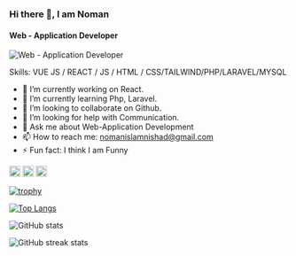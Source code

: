 
### Hi there 👋, I am Noman
#### Web - Application Developer

![Web - Application Developer](https://media.licdn.com/dms/image/v2/D4E16AQFN3HaMiGTwMw/profile-displaybackgroundimage-shrink_350_1400/profile-displaybackgroundimage-shrink_350_1400/0/1729567475148?e=1735171200&v=beta&t=esi5kVVVBHjso-c9Pflg35ancUZnFwdoGVVvnR1fHwA)



Skills: VUE JS / REACT / JS / HTML / CSS/TAILWIND/PHP/LARAVEL/MYSQL



- 🔭 I’m currently working on React. 
- 🌱 I’m currently learning Php, Laravel. 
- 👯 I’m looking to collaborate on Github. 
- 🤔 I’m looking for help with Communication. 
- 💬 Ask me about Web-Application Development 
- 📫 How to reach me: nomanislamnishad@gmail.com 
- ⚡ Fun fact: I think I am Funny 


[<img src='https://cdn.jsdelivr.net/npm/simple-icons@3.0.1/icons/github.svg' alt='github' height='20'>](https://github.com/Noman-Mia)  [<img src='https://cdn.jsdelivr.net/npm/simple-icons@3.0.1/icons/linkedin.svg' alt='linkedin' height='20'>](https://www.linkedin.com/in/https://www.linkedin.com/in/noman-mia-785312322//)  [<img src='https://cdn.jsdelivr.net/npm/simple-icons@3.0.1/icons/facebook.svg' alt='facebook' height='20'>](https://www.facebook.com/https://web.facebook.com/noman.nomanislam.50)  

[![trophy](https://github-profile-trophy.vercel.app/?username=Noman-Mia)](https://github.com/ryo-ma/github-profile-trophy)

[![Top Langs](https://github-readme-stats.vercel.app/api/top-langs/?username=Noman-Mia)](https://github.com/anuraghazra/github-readme-stats)

![GitHub stats](https://github-readme-stats.vercel.app/api?username=Noman-Mia&show_icons=true&count_private=true)  

![GitHub streak stats](https://streak-stats.demolab.com/?user=Noman-Mia)  


